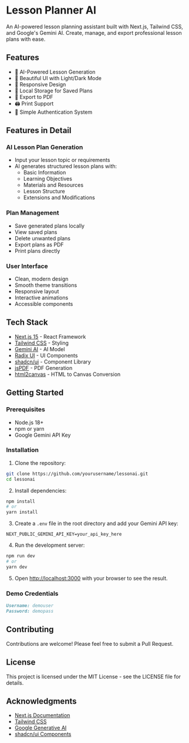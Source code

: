 # Lesson Planner AI

An AI-powered lesson planning assistant built with Next.js, Tailwind CSS, and Google's Gemini AI. Create, manage, and export professional lesson plans with ease.

## Features

- 🤖 AI-Powered Lesson Generation
- 🎨 Beautiful UI with Light/Dark Mode
- 📱 Responsive Design
- 💾 Local Storage for Saved Plans
- 📄 Export to PDF
- 🖨️ Print Support
- 🔐 Simple Authentication System

## Features in Detail

### AI Lesson Plan Generation
- Input your lesson topic or requirements
- AI generates structured lesson plans with:
  - Basic Information
  - Learning Objectives
  - Materials and Resources
  - Lesson Structure
  - Extensions and Modifications

### Plan Management
- Save generated plans locally
- View saved plans
- Delete unwanted plans
- Export plans as PDF
- Print plans directly

### User Interface
- Clean, modern design
- Smooth theme transitions
- Responsive layout
- Interactive animations
- Accessible components

## Tech Stack

- [Next.js 15](https://nextjs.org/) - React Framework
- [Tailwind CSS](https://tailwindcss.com/) - Styling
- [Gemini AI](https://ai.google.dev/) - AI Model
- [Radix UI](https://www.radix-ui.com/) - UI Components
- [shadcn/ui](https://ui.shadcn.com/) - Component Library
- [jsPDF](https://github.com/parallax/jsPDF) - PDF Generation
- [html2canvas](https://html2canvas.hertzen.com/) - HTML to Canvas Conversion

## Getting Started

### Prerequisites

- Node.js 18+ 
- npm or yarn
- Google Gemini API Key

### Installation

1. Clone the repository:
```bash
git clone https://github.com/yourusername/lessonai.git
cd lessonai
```

2. Install dependencies:
```bash
npm install
# or
yarn install
```

3. Create a `.env` file in the root directory and add your Gemini API key:
```env
NEXT_PUBLIC_GEMINI_API_KEY=your_api_key_here
```

4. Run the development server:
```bash
npm run dev
# or
yarn dev
```

5. Open [http://localhost:3000](http://localhost:3000) with your browser to see the result.

### Demo Credentials

```README.md
Username: demouser
Password: demopass
```

## Contributing

Contributions are welcome! Please feel free to submit a Pull Request.

## License

This project is licensed under the MIT License - see the LICENSE file for details.

## Acknowledgments

- [Next.js Documentation](https://nextjs.org/docs)
- [Tailwind CSS](https://tailwindcss.com/docs)
- [Google Generative AI](https://ai.google.dev/)
- [shadcn/ui Components](https://ui.shadcn.com/)